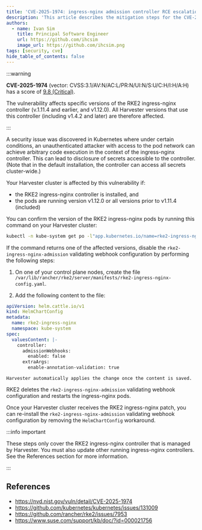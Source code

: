 ```yaml
---
title: 'CVE-2025-1974: ingress-nginx admission controller RCE escalation'
description: 'This article describes the mitigation steps for the CVE-2025-1974 vulnerability in Harvester.'
authors:
  - name: Ivan Sim
    title: Principal Software Engineer
    url: https://github.com/ihcsim
    image_url: https://github.com/ihcsim.png
tags: [security, cve]
hide_table_of_contents: false
---
```


:::warning

**CVE-2025-1974** (vector: CVSS:3.1/AV:N/AC:L/PR:N/UI:N/S:U/C:H/I:H/A:H) has a score of [9.8 (Critical)](https://www.first.org/cvss/calculator/3-1#CVSS:3.1/AV:N/AC:L/PR:N/UI:N/S:U/C:H/I:H/A:H).

The vulnerability affects specific versions of the RKE2 ingress-nginx controller (v.1.11.4 and earlier, and v1.12.0). All Harvester versions that use this controller (including v1.4.2 and later) are therefore affected.

:::

A security issue was discovered in Kubernetes where under certain conditions, an unauthenticated attacker with access to the pod network can achieve arbitrary code execution in the context of the ingress-nginx controller. This can lead to disclosure of secrets accessible to the controller. (Note that in the default installation, the controller can access all secrets cluster-wide.)

Your Harvester cluster is affected by this vulnerability if:

- the RKE2 ingress-nginx controller is installed, and
- the pods are running version v1.12.0 or all versions prior to v1.11.4 (included)

You can confirm the version of the RKE2 ingress-nginx pods by running this command on your Harvester cluster:

```sh
kubectl -n kube-system get po -l"app.kubernetes.io/name=rke2-ingress-nginx" -ojsonpath='{.items[].spec.containers[].image}'
```

If the command returns one of the affected versions, disable the `rke2-ingress-nginx-admission` validating webhook configuration by performing the following steps:

1. On one of your control plane nodes, create the file `/var/lib/rancher/rke2/server/manifests/rke2-ingress-nginx-config.yaml`.

1. Add the following content to the file:

  ```yaml
  apiVersion: helm.cattle.io/v1
  kind: HelmChartConfig
  metadata:
    name: rke2-ingress-nginx
    namespace: kube-system
  spec:
    valuesContent: |-
      controller:
        admissionWebhooks:
          enabled: false
        extraArgs:
          enable-annotation-validation: true
  ```

    Harvester automatically applies the change once the content is saved.

RKE2 deletes the `rke2-ingress-nginx-admission` validating webhook configuration and restarts the ingress-nginx pods.

Once your Harvester cluster receives the RKE2 ingress-nginx patch, you can re-install the `rke2-ingress-nginx-admission` validating webhook configuration by removing the `HelmChartConfig` workaround.

:::info important

These steps only cover the RKE2 ingress-nginx controller that is managed by Harvester. You must also update other running ingress-nginx controllers. See the References section for more information.

:::

## References

- https://nvd.nist.gov/vuln/detail/CVE-2025-1974
- https://github.com/kubernetes/kubernetes/issues/131009
- https://github.com/rancher/rke2/issues/7953
- https://www.suse.com/support/kb/doc/?id=000021756
